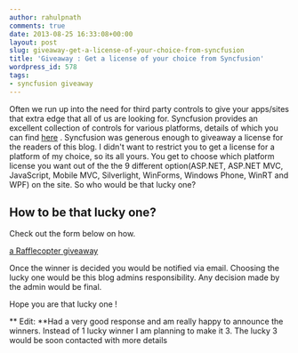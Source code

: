 ```yaml
---
author: rahulpnath
comments: true
date: 2013-08-25 16:33:08+00:00
layout: post
slug: giveaway-get-a-license-of-your-choice-from-syncfusion
title: 'Giveaway : Get a license of your choice from Syncfusion'
wordpress_id: 578
tags:
- syncfusion giveaway
---
```


Often we run up into the need for third party controls to give your apps/sites that extra edge that all of us are looking for. Syncfusion provides an excellent collection of controls for various platforms, details of which you can find [here](http://www.syncfusion.com/products?UTM_medium=rahulblogreview) .
Syncfusion was generous enough to giveaway a license for the readers of this blog. I didn't want to restrict you to get a license for a platform of my choice, so its all yours. You get to choose which platform license you want out of the the 9 different option(ASP.NET, ASP.NET MVC, JavaScript, Mobile MVC, Silverlight, WinForms, Windows Phone, WinRT and WPF) on the site. So who would be that lucky one?


## **How to be that lucky one?**


Check out the form below on how.

<p><a class="rafl" id="rc-52158e0" href="http://www.rafflecopter.com/rafl/display/52158e0/" rel="nofollow">a Rafflecopter giveaway</a><br />
<script type="text/javascript" src="//d12vno17mo87cx.cloudfront.net/embed/rafl/cptr.js"></script></p>


Once the winner is decided you would be notified via email. Choosing the lucky one would be this blog admins responsibility. Any decision made by the admin would be final.

Hope you are that lucky one !

** Edit: **Had a very good response and am really happy to announce the winners. Instead of 1 lucky winner I am planning to make it 3. The lucky 3 would be soon contacted with more details
